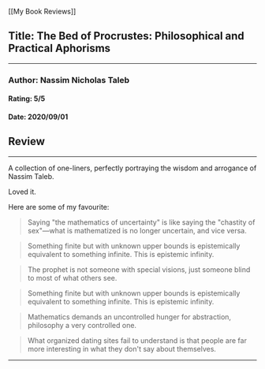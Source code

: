 [[My Book Reviews]]

 
 ## Title: The Bed of Procrustes: Philosophical and Practical Aphorisms
 ---
 ### Author: Nassim Nicholas Taleb
 #### Rating: 5/5
 #### Date: 2020/09/01


 ## Review
 ---
 A collection of one-liners, perfectly portraying the wisdom and arrogance of Nassim Taleb.  
  
Loved it.  
  
Here are some of my favourite:  
  
> Saying "the mathematics of uncertainty" is like saying the "chastity of sex"—what is mathematized is no longer uncertain, and vice versa.  
  
> Something finite but with unknown upper bounds is epistemically equivalent to something infinite. This is epistemic infinity.  
  
> The prophet is not someone with special visions, just someone blind to most of what others see.  
  
> Something finite but with unknown upper bounds is epistemically equivalent to something infinite. This is epistemic infinity.  
  
> Mathematics demands an uncontrolled hunger for abstraction, philosophy a very controlled one.  
  
> What organized dating sites fail to understand is that people are far more interesting in what they don't say about themselves.



 ---
 